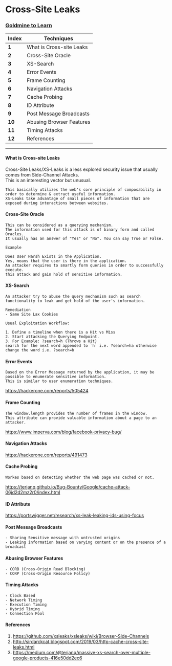 #  Cross-Site Leaks 

### [Goldmine to Learn](https://xsleaks.com/)


Index | Techniques
--- | ---
**1** | What is Cross-site Leaks
**2** | Cross-Site Oracle
**3** | XS-Search
**4** | Error Events 
**5** | Frame Counting 
**6** | Navigation Attacks
**7** | Cache Probing 
**8** | ID Attribute
**9** | Post Message Broadcasts
**10** | Abusing Browser Features
**11** | Timing Attacks
**12** | References

___
#### What is Cross-site Leaks
Cross-Site Leaks/XS-Leaks is a less explored security issue that usually comes from Side-Channel Attacks.\
This is an interesting vector but unusual.

```
This basically utilizes the web's core principle of composability in order to determine & extract useful information. 
XS-Leaks take advantage of small pieces of information that are exposed during interactions between websites.

```

#### Cross-Site Oracle
```
This can be considered as a querying mechanism. 
The information used for this attack is of binary form and called Oracles.
It usually has an answer of "Yes" or "No". You can say True or False.

Example

Does User Harsh Exists in the Application. 
Yes, means that the user is there in the application. 
An attacker requires to smartly form queries in order to successfully execute.
this attack and gain hold of sensitive information.

```

#### XS-Search
```
An attacker try to abuse the query mechanism such as search functionality to leak and get hold of the user's information. 

Remediation 
- Same Site Lax Cookies

Usual Exploitation Workflow: 

1. Define a timeline when there is a Hit vs Miss
2. Start attacking the Querying Endpoint. 
3. For Example: ?search=h (Throws a Hit)
search for the next word appended to `h` i.e. ?search=ha otherwise change the word i.e. ?search=b
```

#### Error Events 
```
Based on the Error Message returned by the application, it may be possible to enumerate sensitive information. 
This is similar to user enumeration techniques. 

```
https://hackerone.com/reports/505424

#### Frame Counting 
```
The window.length provides the number of frames in the window. 
This attribute can provide valuable information about a page to an attacker.

```
https://www.imperva.com/blog/facebook-privacy-bug/

####  Navigation Attacks

https://hackerone.com/reports/491473

#### Cache Probing 
```
Workes based on detecting whether the web page was cached or not.
```
https://terjanq.github.io/Bug-Bounty/Google/cache-attack-06jd2d2mz2r0/index.html

#### ID Attribute 
https://portswigger.net/research/xs-leak-leaking-ids-using-focus

#### Post Message Broadcasts
```
- Sharing Sensitive message with untrusted origins
- Leaking information based on varying content or on the presence of a broadcast
```

#### Abusing Browser Features 
```
- CORB (Cross-Origin Read Blocking)
- CORP (Cross-Origin Resource Policy)
```

#### Timing Attacks
```
- Clock Based 
- Network Timing
- Execution Timing
- Hybrid Timing 
- Connection Pool
```

####  References 
1. https://github.com/xsleaks/xsleaks/wiki/Browser-Side-Channels
2. http://sirdarckcat.blogspot.com/2019/03/http-cache-cross-site-leaks.html
3. https://medium.com/@terjanq/massive-xs-search-over-multiple-google-products-416e50dd2ec6
